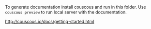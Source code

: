 To generate documentation install couscous and run in this folder. Use ```couscous preview``` to run local server with the documentation.

http://couscous.io/docs/getting-started.html

